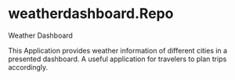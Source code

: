 # weatherdashboard.Repo
Weather Dashboard

This Application provides weather information of different cities in a presented dashboard. A useful application for travelers to plan trips accordingly.
